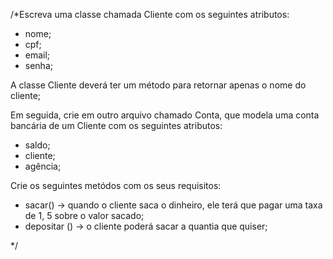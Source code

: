 /*Escreva uma classe chamada Cliente com os seguintes atributos:

- nome;
- cpf;
- email;
- senha;

A classe Cliente deverá ter um método para retornar apenas o nome do cliente;

Em seguida, crie em outro arquivo chamado Conta, que modela uma conta bancária de um Cliente com os 
seguintes atributos:

- saldo;
- cliente;
- agência;

Crie os seguintes metódos com os seus requisitos: 

- sacar() -> quando o cliente saca o dinheiro, ele terá que pagar uma taxa de 1, 5 sobre o valor sacado;
- depositar () -> o cliente poderá sacar a quantia que quiser;

*/
